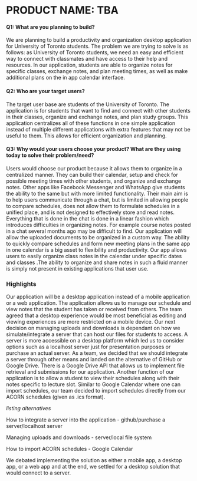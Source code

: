 # PRODUCT NAME: TBA

#### Q1: What are you planning to build?
We are planning to build a productivity and organization desktop application for University of Toronto students. The problem we are trying to solve is as follows: as University of Toronto students, we need an easy and efficient way to connect with classmates and have access to their help and resources. In our application, students are able to organize notes for specific classes, exchange notes, and plan meeting times, as well as make additional plans on the in app calendar interface.

#### Q2: Who are your target users?
The target user base are students of the University of Toronto. The application is for students that want to find and connect with other students in their classes, organize and exchange notes, and plan study groups. This application centralizes all of these functions in one simple application instead of multiple different applications with extra features that may not be useful to them. This allows for efficient organization and planning.

#### Q3: Why would your users choose your product? What are they using today to solve their problem/need?
Users would choose our product because it allows them to organize in a centralized manner. They can build their calendar, setup and check for possible meeting times with other students, and organize and exchange notes. Other apps like Facebook Messenger and WhatsApp give students the ability to the same but with more limited functionality. Their main aim is to help users communicate through a chat, but is limited in allowing people to compare schedules, does not allow them to formulate schedules in a unified place, and is not designed to effectively store and read notes. Everything that is done in the chat is done in a linear fashion which introduces difficulties in organizing notes. For example course notes posted in a chat several months ago may be difficult to find. Our application will allow the uploaded documents to be organized in a custom way. The ability to quickly compare schedules and form new meeting plans in the same app in one calendar is a big asset to flexibility and productivity. Our app allows users to easily organize class notes in the calendar under specific dates and classes .The ability to organize and share notes in such  a fluid manner is simply not present in existing applications that user use. 

### Highlights
Our application will be a desktop application instead of a mobile application or a web application. The application allows us to manage our schedule and view notes that the student has taken or received from others. The team agreed that a desktop experience would be most beneficial as editing and viewing experiences are more restricted on a mobile device. Our next decision on managing uploads and downloads is dependant on how we simulate/integrate a server that can host our files for students to access. A server is more accessible on a desktop platform which led us to consider options such as a localhost server just for presentation purposes or purchase an actual server. As a team, we decided that we should integrate a server through other means and landed on the alternative of GitHub or Google Drive. There is a Google Drive API that allows us to implement file retrieval and submissions for our application. Another function of our application is to allow a student to view their schedules along with their notes specific to lecture slot. Similar to Google Calendar where one can import schedules, our team decided to import schedules directly from our ACORN schedules (given as .ics format).

*listing alternatives*

How to integrate a server into the application - github/purchase a server/localhost server

Managing uploads and downloads - server/local file system

How to import ACORN schedules - Google Calendar

We debated implementing the solution as either a mobile app, a desktop app, or a web app and at the end, we settled for a desktop solution that would connect to a server. 
